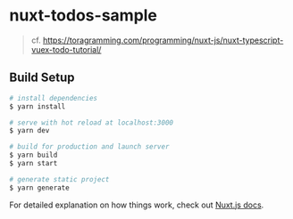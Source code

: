 # nuxt-todos-sample

> cf. https://toragramming.com/programming/nuxt-js/nuxt-typescript-vuex-todo-tutorial/

## Build Setup

``` bash
# install dependencies
$ yarn install

# serve with hot reload at localhost:3000
$ yarn dev

# build for production and launch server
$ yarn build
$ yarn start

# generate static project
$ yarn generate
```

For detailed explanation on how things work, check out [Nuxt.js docs](https://nuxtjs.org).
